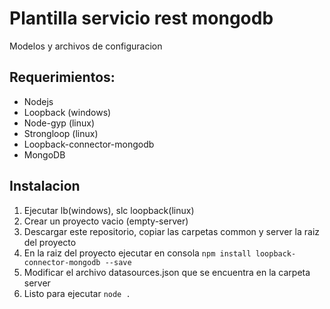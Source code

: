 # Plantilla servicio rest mongodb
Modelos y archivos de configuracion
## Requerimientos:
* Nodejs
* Loopback (windows)
* Node-gyp (linux)
* Strongloop (linux)
* Loopback-connector-mongodb
* MongoDB
## Instalacion
1. Ejecutar lb(windows), slc loopback(linux)
2. Crear un proyecto vacio (empty-server)
3. Descargar este repositorio, copiar las carpetas common y server la raiz del proyecto
4. En la raiz del proyecto ejecutar en consola `npm install loopback-connector-mongodb --save`
5. Modificar el archivo datasources.json que se encuentra en la carpeta server
6. Listo para ejecutar `node .`
